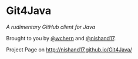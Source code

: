 # Git4Java
*A rudimentary GitHub client for Java*

Brought to you by [@wchern](https://github.com/wchern) and [@nishand17](https://github.com/nishand17).

Project Page on http://nishand17.github.io/Git4Java/
